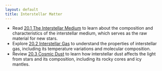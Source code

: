 ```yaml
---
layout: default
title: Interstellar Matter
---
```


- Read [20.1 The Interstellar Medium](https://openstax.org/books/astronomy-2e/pages/20-1-the-interstellar-medium) to learn about the composition and characteristics of the interstellar medium, which serves as the raw material for new stars.
- Explore [20.2 Interstellar Gas](https://openstax.org/books/astronomy-2e/pages/20-2-interstellar-gas) to understand the properties of interstellar gas, including its temperature variations and molecular composition.
- Review [20.3 Cosmic Dust](https://openstax.org/books/astronomy-2e/pages/20-3-cosmic-dust) to learn how interstellar dust affects the light from stars and its composition, including its rocky cores and icy mantles.

